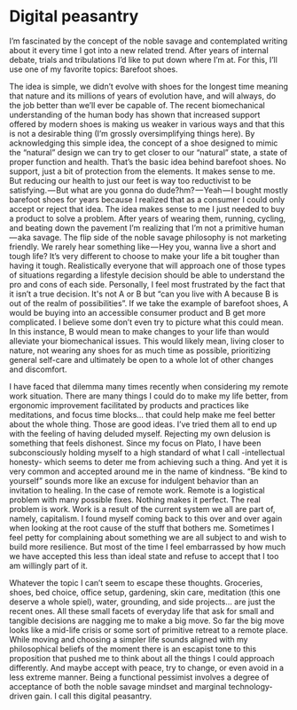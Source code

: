 # Digital peasantry

I’m fascinated by the concept of the noble savage and contemplated writing about it every time I got into a new related trend. After years of internal debate, trials and tribulations I’d like to put down where I’m at. For this, I’ll use one of my favorite topics: Barefoot shoes.

The idea is simple, we didn’t evolve with shoes for the longest time meaning that nature and its millions of years of evolution have, and will always, do the job better than we’ll ever be capable of. The recent biomechanical understanding of the human body has shown that increased support offered by modern shoes is making us weaker in various ways and that this is not a desirable thing (I’m grossly oversimplifying things here). By acknowledging this simple idea, the concept of a shoe designed to mimic the “natural” design we can try to get closer to our “natural” state, a state of proper function and health. That’s the basic idea behind barefoot shoes. No support, just a bit of protection from the elements. It makes sense to me. But reducing our health to just our feet is way too reductivist to be satisfying. — But what are you gonna do dude?hm? — Yeah — I bought mostly barefoot shoes for years because I realized that as a consumer I could only accept or reject that idea. The idea makes sense to me I just needed to buy a product to solve a problem. After years of wearing them, running, cycling, and beating down the pavement I’m realizing that I’m not a primitive human — aka savage. The flip side of the noble savage philosophy is not marketing friendly. We rarely hear something like — Hey you, wanna live a short and tough life? It’s very different to choose to make your life a bit tougher than having it tough. Realistically everyone that will approach one of those types of situations regarding a lifestyle decision should be able to understand the pro and cons of each side. Personally, I feel most frustrated by the fact that it isn’t a true decision. It's not A or B but “can you live with A because B is out of the realm of possibilities”. If we take the example of barefoot shoes, A would be buying into an accessible consumer product and B get more complicated. I believe some don’t even try to picture what this could mean. In this instance, B would mean to make changes to your life than would alleviate your biomechanical issues. This would likely mean, living closer to nature, not wearing any shoes for as much time as possible, prioritizing general self-care and ultimately be open to a whole lot of other changes and discomfort.

I have faced that dilemma many times recently when considering my remote work situation. There are many things I could do to make my life better, from ergonomic improvement facilitated by products and practices like meditations, and focus time blocks… that could help make me feel better about the whole thing. Those are good ideas. I’ve tried them all to end up with the feeling of having deluded myself. Rejecting my own delusion is something that feels dishonest. Since my focus on Plato, I have been subconsciously holding myself to a high standard of what I call -intellectual honesty- which seems to deter me from achieving such a thing. And yet it is very common and accepted around me in the name of kindness. “Be kind to yourself” sounds more like an excuse for indulgent behavior than an invitation to healing. In the case of remote work. Remote is a logistical problem with many possible fixes. Nothing makes it perfect. The real problem is work. Work is a result of the current system we all are part of, namely, capitalism. I found myself coming back to this over and over again when looking at the root cause of the stuff that bothers me. Sometimes I feel petty for complaining about something we are all subject to and wish to build more resilience. But most of the time I feel embarrassed by how much we have accepted this less than ideal state and refuse to accept that I too am willingly part of it.

Whatever the topic I can’t seem to escape these thoughts. Groceries, shoes, bed choice, office setup, gardening, skin care, meditation (this one deserve a whole spiel), water, grounding, and side projects… are just the recent ones. All these small facets of everyday life that ask for small and tangible decisions are nagging me to make a big move. So far the big move looks like a mid-life crisis or some sort of primitive retreat to a remote place. While moving and choosing a simpler life sounds aligned with my philosophical beliefs of the moment there is an escapist tone to this proposition that pushed me to think about all the things I could approach differently. And maybe accept with peace, try to change, or even avoid in a less extreme manner. Being a functional pessimist involves a degree of acceptance of both the noble savage mindset and marginal technology-driven gain. I call this digital peasantry.
